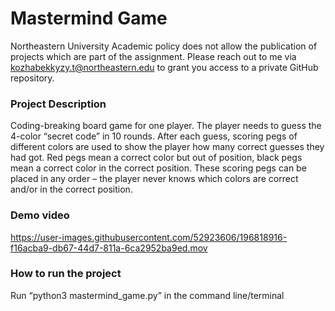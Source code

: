 # Mastermind Game

Northeastern University Academic policy does not allow the publication of projects which are part of the assignment. Please reach out to me via kozhabekkyzy.t@northeastern.edu to grant you access to a private GitHub repository.

### Project Description
Coding-breaking board game for one player. The player needs to guess the 4-color “secret code” in 10 rounds. After each guess, scoring pegs of different colors are used to show the player how many correct guesses they had got. Red pegs mean a correct color but out of position, black pegs mean a correct color in the correct position. These scoring pegs can be placed in any order – the player never knows which colors are correct and/or in the correct position.

### Demo video


https://user-images.githubusercontent.com/52923606/196818916-f16acba9-db67-44d7-811a-6ca2952ba9ed.mov


### How to run the project
Run “python3 mastermind_game.py” in the command line/terminal
